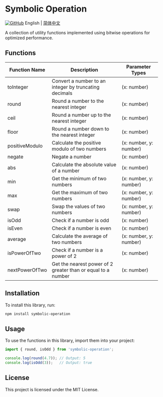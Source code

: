 # Symbolic Operation
[![GitHub](https://img.shields.io/badge/github-repo-green?style=flat&logo=github)](https://github.com/lainbo/symbolic-operation)
English | [简体中文](./README.zh-CN.md)

A collection of utility functions implemented using bitwise operations for optimized performance.

## Functions

| Function Name  | Description                                                  | Parameter Types        |
| -------------- | ------------------------------------------------------------ | ---------------------- |
| toInteger      | Convert a number to an integer by truncating decimals        | (x: number)            |
| round          | Round a number to the nearest integer                        | (x: number)            |
| ceil           | Round a number up to the nearest integer                     | (x: number)            |
| floor          | Round a number down to the nearest integer                   | (x: number)            |
| positiveModulo | Calculate the positive modulo of two numbers                 | (x: number, y: number) |
| negate         | Negate a number                                              | (x: number)            |
| abs            | Calculate the absolute value of a number                     | (x: number)            |
| min            | Get the minimum of two numbers                               | (x: number, y: number) |
| max            | Get the maximum of two numbers                               | (x: number, y: number) |
| swap           | Swap the values of two numbers                               | (x: number, y: number) |
| isOdd          | Check if a number is odd                                     | (x: number)            |
| isEven         | Check if a number is even                                    | (x: number)            |
| average        | Calculate the average of two numbers                         | (x: number, y: number) |
| isPowerOfTwo   | Check if a number is a power of 2                            | (x: number)            |
| nextPowerOfTwo | Get the nearest power of 2 greater than or equal to a number | (x: number)            |

## Installation

To install this library, run:
```sh
npm install symbolic-operation
```

## Usage

To use the functions in this library, import them into your project:

```javascript
import { round, isOdd } from 'symbolic-operation';

console.log(round(4.7)); // Output: 5
console.log(isOdd(3));   // Output: true
```
## License

This project is licensed under the MIT License.

